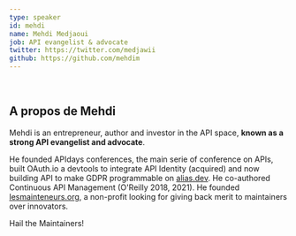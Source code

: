 ```yaml
---
type: speaker
id: mehdi
name: Mehdi Medjaoui
job: API evangelist & advocate
twitter: https://twitter.com/medjawii
github: https://github.com/mehdim
---
```


​

## A propos de Mehdi

Mehdi is an entrepreneur, author and investor in the API space, **known as a strong API evangelist and advocate**.

He founded APIdays conferences, the main serie of conference on APIs, built OAuth.io a devtools to integrate API Identity (acquired) and now building API to make GDPR programmable on [alias.dev](https://www.alias.dev/). He co-authored Continuous API Management (O'Reilly 2018, 2021). He founded [lesmainteneurs.org](https://www.lesmainteneurs.org/), a non-profit looking for giving back merit to maintainers over innovators.

Hail the Maintainers!
